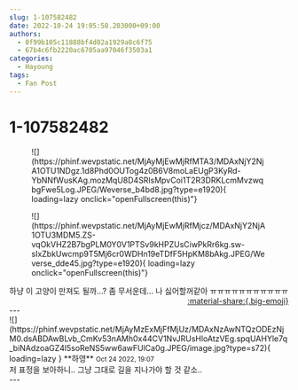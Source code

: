```yaml
---
slug: 1-107582482
date: 2022-10-24 19:05:58.203000+09:00
authors:
  - 0f99b105c11888bf4d02a1929a8c6f75
  - 67b4c6fb2220ac6705aa97046f3503a1
categories:
  - Hayoung
tags:
  - Fan Post
---
```


# 1-107582482

<div class="post-container" markdown="1">
<div class="content-container md-sidebar__scrollwrap" markdown="1">


<figure markdown="1">
![](https://phinf.wevpstatic.net/MjAyMjEwMjRfMTA3/MDAxNjY2NjA1OTU1NDgz.1d8Phd0OUTog4z0B6V8moLaEUgP3KyRd-YbNNfWusKAg.mozMqU8D4SRlsMpvCoi1T2R3DRKLcmMvzwqbgFwe5Log.JPEG/Weverse_b4bd8.jpg?type=e1920){ loading=lazy onclick="openFullscreen(this)"}
</figure>

<figure markdown="1">
![](https://phinf.wevpstatic.net/MjAyMjEwMjRfMjcz/MDAxNjY2NjA1OTU3MDM5.ZS-vqOkVHZ2B7bgPLM0Y0V1PTSv9kHPZUsCiwPkRr6kg.sw-sIxZbkUwcmp9T5Mj6cr0WDHn19eTDfF5HpKM8bAkg.JPEG/Weverse_dde45.jpg?type=e1920){ loading=lazy onclick="openFullscreen(this)"}
</figure>
하냥 이 고양이 만져도 될까...? 좀 무서운데... 나 싫어할꺼같아 ㅠㅠㅠㅠㅠㅠㅠㅠㅠㅠㅠ

</div>
</div>

<div style="text-align: right;" markdown="1">
<a href="https://weverse.io/fromis9/fanpost/1-107582482" style="text-align: right;">:material-share:{.big-emoji}</a>
</div>
---

<div class="comments-container md-sidebar__scrollwrap" markdown="1">
<div class="comment" markdown="1">
<div class='id-container' markdown="1">
![](https://phinf.wevpstatic.net/MjAyMzExMjFfMjUz/MDAxNzAwNTQzODEzNjM0.dsABDAwBLvb_CmKv53nAMh0x44CV1NvJRUsHloAtzVEg.spqUAHYle7q_biNAdzoaGZ4l5soReNS5ww6awFUlCa0g.JPEG/image.jpg?type=s72){ loading=lazy }
**<span class="artist">하영</span>** <small>Oct 24 2022, 19:07</small><br>
</div>
<div class='comment-body' markdown="1">
저 표정을 보아하니.. 그냥 그대로 길을 지나가야 할 것 같소..
</div>
</div>
</div>
---
